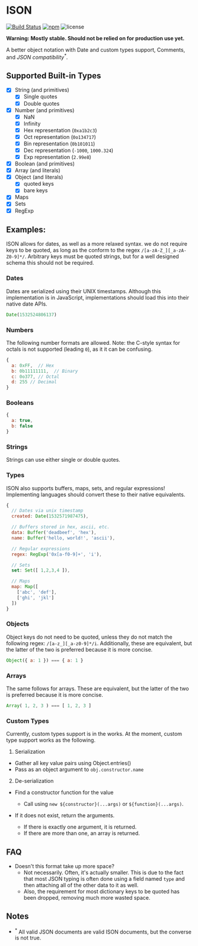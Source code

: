 # ISON

[![Build Status](https://travis-ci.org/richinfante/ison.svg?branch=master)](https://travis-ci.org/richinfante/ison)
[![npm](https://img.shields.io/npm/v/ison.svg)](http://npmjs.com/ison)
![license](https://img.shields.io/github/license/richinfante/ison.svg)

**Warning: Mostly stable. Should not be relied on for production use yet.**

A better object notation with Date and custom types support, Comments, and _JSON compatibility<sup>*</sup>_.

## Supported Built-in Types
- [x] String (and primitives)
  - [x] Single quotes
  - [x] Double quotes
- [x] Number (and primitives)
  - [x] NaN
  - [x] Infinity
  - [x] Hex representation (`0xa1b2c3`)
  - [x] Oct representation (`0o134717`)
  - [x] Bin representation (`0b101011`)
  - [x] Dec representation (`-1000`, `1000.324`)
  - [x] Exp representation (`2.99e8`)
- [x] Boolean (and primitives)
- [x] Array (and literals)
- [x] Object (and literals)
  - [x] quoted keys
  - [x] bare keys
- [x] Maps
- [x] Sets
- [x] RegExp

## Examples:

ISON allows for dates, as well as a more relaxed syntax. we do not require keys to be quoted, as long as the conform to the regex `/[a-zA-Z_][_a-zA-Z0-9]*/`. Arbitrary keys must be quoted strings, but for a well designed schema this should not be required.


### Dates
Dates are serialized using their UNIX timestamps. Although this implementation is in JavaScript, implementations should load this into their native date APIs.

```js
Date(1532524806137)
```

### Numbers
The following number formats are allowed. Note: the C-style syntax for octals is not supported (leading `0`), as it it can be confusing.

```js
{
  a: 0xFF,  // Hex
  b: 0b11111111,  // Binary
  c: 0o377, // Octal
  d: 255 // Decimal
}
```

### Booleans

```js
{
  a: true,
  b: false
}
```

### Strings
Strings can use either single or double quotes.

### Types

ISON also supports buffers, maps, sets, and regular expressions! Implementing languages should convert these to their native equivalents.

```js
{
  // Dates via unix timestamp
  created: Date(1532571987475),

  // Buffers stored in hex, ascii, etc.
  data: Buffer('deadbeef', 'hex'),
  name: Buffer('hello, world!', 'ascii'),

  // Regular expressions
  regex: RegExp('0x[a-f0-9]+', 'i'),

  // Sets
  set: Set([ 1,2,3,4 ]),

  // Maps
  map: Map([
    ['abc', 'def'],
    ['ghi', 'jkl']
  ])
}
```

### Objects
Object keys do not need to be quoted, unless they do not match the following regex: `/[a-z_][_a-z0-9]*/i`. Additionally, these are equivalent, but the latter of the two is preferred because it is more concise.

```js
Object({ a: 1 }) === { a: 1 }
```

### Arrays
The same follows for arrays. These are equivalent, but the latter of the two is preferred because it is more concise.
```js
Array( 1, 2, 3 ) === [ 1, 2, 3 ]
```

### Custom Types
Currently, custom types support is in the works. At the moment, custom type support works as the following.

1. Serialization
  - Gather all key value pairs using Object.entries()
  - Pass as an object argument to `obj.constructor.name`

2. De-serialization
  - Find a constructor function for the value
    - Call using `new ${constructor}(...args)` or `${function}(...args)`.

  - If it does not exist, return the arguments.
    - If there is exactly one argument, it is returned.
    - If there are more than one, an array is returned.
    

## FAQ
- Doesn't this format take up more space?
  - Not necessarily. Often, it's actually smaller. This is due to the fact that most JSON typing is often done using a field named `type` and then attaching all of the other data to it as well.
  - Also, the requirement for most dictionary keys to be quoted has been dropped, removing much more wasted space.

## Notes
- <sup>*</sup> All valid JSON documents are valid ISON documents, but the converse is not true.
